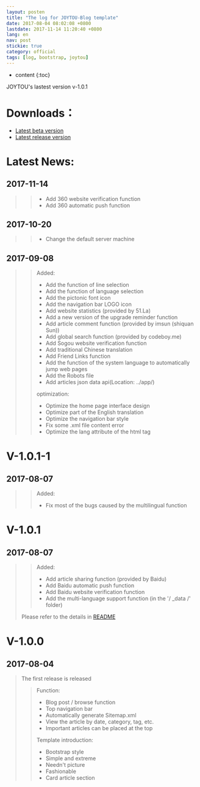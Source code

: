 ```yaml
---
layout: posten
title: "The log for JOYTOU-Blog template"
date: 2017-08-04 08:02:08 +0800
lastdate: 2017-11-14 11:20:40 +0800
lang: en
nav: post
stickie: true
category: official
tags: [log, bootstrap, joytou]
---
```


* content
{:toc}

JOYTOU's lastest version v-1.0.1
<!-- more -->
# Downloads：
- [Latest beta version](https://github.com/joytou/joytou.github.io/archive/master.zip)
- [Latest release version](https://github.com/joytou/joytou.github.io/archive/1.0.1-1.zip)

# Latest News:
## 2017-11-14
>> - Add 360 website verification function
>> - Add 360 automatic push function

## 2017-10-20
>> - Change the default server machine

## 2017-09-08
>> Added:
>> - Add the function of line selection
>> - Add the function of language selection
>> - Add the pictonic font icon
>> - Add the navigation bar LOGO icon
>> - Add website statistics (provided by 51.La)
>> - Add a new version of the upgrade reminder function
>> - Add article comment function (provided by imsun (shiquan Sun))
>> - Add global search function (provided by codeboy.me)
>> - Add Sogou website verification function
>> - Add traditional Chinese translation
>> - Add Friend Links function
>> - Add the function of the system language to automatically jump web pages
>> - Add the Robots file
>> - Add articles json data api(Location: ../app/)
>> 
>> optimization:
>> - Optimize the home page interface design
>> - Optimize part of the English translation
>> - Optimize the navigation bar style
>> - Fix some .xml file content error
>> - Optimize the lang attribute of the html tag

# V-1.0.1-1
## 2017-08-07
>> Added:
>> - Fix most of the bugs caused by the multilingual function

# V-1.0.1
## 2017-08-07
>> Added:
>> - Add article sharing function (provided by Baidu)
>> - Add Baidu automatic push function
>> - Add Baidu website verification function
>> - Add the multi-language support function (in the '/ _data /' folder)
> 
> Please refer to the details in [README](https://github.com/joytou/joytou.github.io/blob/master/README.md)

# V-1.0.0
## 2017-08-04
> The first release is released
>> Function:
>> - Blog post / browse function
>> - Top navigation bar
>> - Automatically generate Sitemap.xml
>> - View the article by date, category, tag, etc.
>> - Important articles can be placed at the top
>>
>> Template introduction:
>> - Bootstrap style
>> - Simple and extreme
>> - Needn't picture
>> - Fashionable
>> - Card article section
